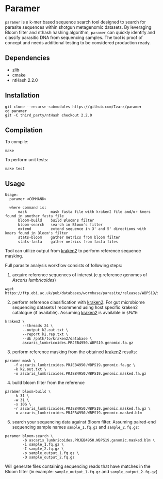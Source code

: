 # Paramer
`paramer` is a k-mer based sequence search tool designed to search for parasite sequences within shotgun metagenomic datasets.
By leveraging Bloom filter and nthash hashing algorithm, `paramer` can quickly identify and classify parasitic DNA from sequencing samples.
The tool is proof of concept and needs additional testing to be considered production ready.

## Dependencies
* zlib
* cmake
* ntHash 2.2.0

## Installation

```
git clone --recurse-submodules https://github.com/Ivarz/paramer
cd paramer
git -C third_party/ntHash checkout 2.2.0
```

## Compilation

To compile:
```
make
```

To perform unit tests:
```
make test
```


## Usage
```
Usage:
  paramer <COMMAND>

  where command is:
      mask           mask fasta file with kraken2 file and/or kmers found in another fasta file
      bloom-build    build Bloom's filter
      bloom-search   search in Bloom's filter
      extend         extend sequence in 3' and 5' directions with kmers found in Bloom's filter
      stats-bloom    gather metrics from bloom filter
      stats-fasta    gather metrics from fasta files
```

Tool can utilize output from [kraken2](https://github.com/DerrickWood/kraken2) to perform reference sequence masking.

Full parasite analysis workflow consists of following steps:

1. acquire reference sequences of interest (e.g reference genomes of _Ascaris lumbricoides_)
```
wget https://ftp.ebi.ac.uk/pub/databases/wormbase/parasite/releases/WBPS19/species/ascaris_lumbricoides/PRJEB4950/ascaris_lumbricoides.PRJEB4950.WBPS19.genomic.fa.gz
```
2. perform reference classification with [kraken2](https://github.com/DerrickWood/kraken2). 
For gut microbiome sequencing datasets I recommend using host specific kraken2 catalogue (if available).
Assuming [kraken2](https://github.com/DerrickWood/kraken2) is available in `$PATH`:

```
kraken2 \
        --threads 24 \
        --output k2.out.txt \
        --report k2.rep.txt \
        --db /path/to/kraken2/database \
        ascaris_lumbricoides.PRJEB4950.WBPS19.genomic.fa.gz
```

3. perform reference masking from the obtained [kraken2](https://github.com/DerrickWood/kraken2) results:
```
paramer mask \
    -f ascaris_lumbricoides.PRJEB4950.WBPS19.genomic.fa.gz \
    -k k2.out.txt \
    -o ascaris_lumbricoides.PRJEB4950.WBPS19.genomic.masked.fa.gz
```

4. build bloom filter from the reference
```
paramer bloom-build \
    -k 31 \
    -w 31 \
    -s 10G \
    -r ascaris_lumbricoides.PRJEB4950.WBPS19.genomic.masked.fa.gz \
    -o ascaris_lumbricoides.PRJEB4950.WBPS19.genomic.masked.blm
```

5. search your sequencing data against Bloom filter.
Assuming paired-end sequencing sample names `sample_1.fq.gz` and `sample_2.fq.gz`:
```
paramer bloom-search \
        -b ascaris_lumbricoides.PRJEB4950.WBPS19.genomic.masked.blm \
        -i sample_1.fq.gz \
        -I sample_2.fq.gz \
        -o sample_output_1.fq.gz \
        -O sample_output_2.fq.gz
```

Will generate files containing sequencing reads that have matches in the Bloom filter 
(in example: `sample_output_1.fq.gz` and `sample_output_2.fq.gz`)
